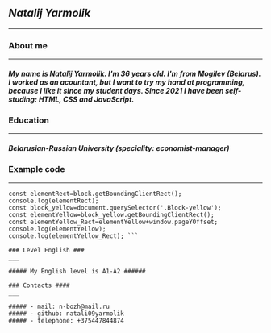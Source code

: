 ## ***Natalij Yarmolik*** ##
******
### About me ###
___

##### My name is Natalij Yarmolik. I'm 36 years old. I'm from Mogilev (Belarus). I worked as an acountant, but I want to try my hand at programming, because I like it since my student days. Since 2021 I have been self-studing: HTML, CSS and JavaScript. #####  

### Education ###
___

##### Belarusian-Russian University (speciality: economist-manager) ##### 

### Example code ###
___

``` const block=document.querySelector('.container');
const elementRect=block.getBoundingClientRect();
console.log(elementRect);
const block_yellow=document.querySelector('.Block-yellow');
const elementYellow=block_yellow.getBoundingClientRect();
const elementYellow_Rect=elementYellow+window.pageYOffset;
console.log(elementYellow);
console.log(elementYellow_Rect); ```

### Level English ###
___

##### My English level is A1-A2 ###### 

### Contacts ####
___

##### - mail: n-bozh@mail.ru
##### - github: natali09yarmolik
##### - telephone: +375447844874 



